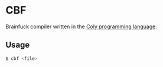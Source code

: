 # CBF
Brainfuck compiler written in the [Coly programming language](https://github.com/AaronMarcusDev/Coly).

## Usage
```bash
$ cbf <file>
```
